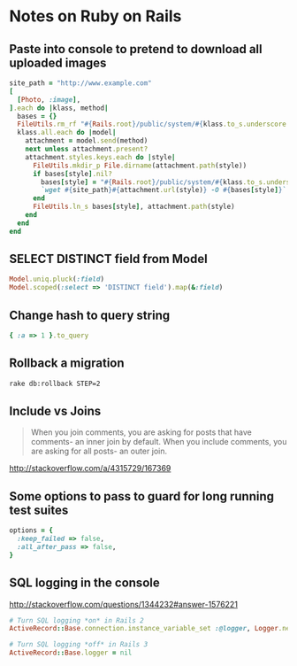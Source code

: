 # Notes on Ruby on Rails

## Paste into console to pretend to download all uploaded images

```ruby
site_path = "http://www.example.com"
[
  [Photo, :image],
].each do |klass, method|
  bases = {}
  FileUtils.rm_rf "#{Rails.root}/public/system/#{klass.to_s.underscore.pluralize}"
  klass.all.each do |model|
    attachment = model.send(method)
    next unless attachment.present?
    attachment.styles.keys.each do |style|
      FileUtils.mkdir_p File.dirname(attachment.path(style))
      if bases[style].nil?
        bases[style] = "#{Rails.root}/public/system/#{klass.to_s.underscore.pluralize}/#{style}.jpg"
        `wget #{site_path}#{attachment.url(style)} -O #{bases[style]}`
      end
      FileUtils.ln_s bases[style], attachment.path(style)
    end
  end
end
```

## SELECT DISTINCT field from Model

```ruby
Model.uniq.pluck(:field)
Model.scoped(:select => 'DISTINCT field').map(&:field)
```

## Change hash to query string

```ruby
{ :a => 1 }.to_query
```

## Rollback a migration

```bash
rake db:rollback STEP=2
```

## Include vs Joins

> When you join comments, you are asking for posts that have comments- an inner join by default. When you include comments, you are asking for all posts- an outer join.

http://stackoverflow.com/a/4315729/167369

## Some options to pass to guard for long running test suites

```ruby
options = {
  :keep_failed => false,
  :all_after_pass => false,
}
```

## SQL logging in the console

http://stackoverflow.com/questions/1344232#answer-1576221

```ruby
# Turn SQL logging *on* in Rails 2
ActiveRecord::Base.connection.instance_variable_set :@logger, Logger.new(STDOUT)

# Turn SQL logging *off* in Rails 3
ActiveRecord::Base.logger = nil
```
